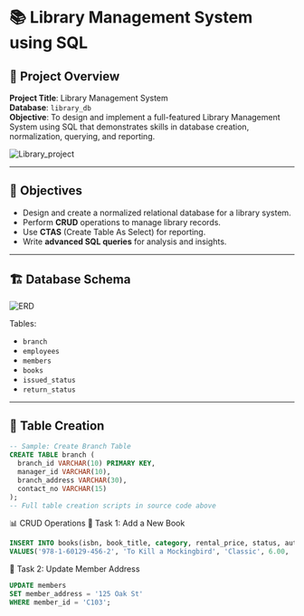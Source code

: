 # 📚 Library Management System using SQL

## 📝 Project Overview

**Project Title**: Library Management System  
**Database**: `library_db`  
**Objective**: To design and implement a full-featured Library Management System using SQL that demonstrates skills in database creation, normalization, querying, and reporting.

![Library_project](https://github.com/najirh/Library-System-Management---P2/blob/main/library.jpg)

---

## 🎯 Objectives

- Design and create a normalized relational database for a library system.
- Perform **CRUD** operations to manage library records.
- Use **CTAS** (Create Table As Select) for reporting.
- Write **advanced SQL queries** for analysis and insights.

---

## 🏗️ Database Schema

![ERD](https://github.com/najirh/Library-System-Management---P2/blob/main/library_erd.png)

Tables:

- `branch`
- `employees`
- `members`
- `books`
- `issued_status`
- `return_status`

---

## 🔧 Table Creation

```sql
-- Sample: Create Branch Table
CREATE TABLE branch (
  branch_id VARCHAR(10) PRIMARY KEY,
  manager_id VARCHAR(10),
  branch_address VARCHAR(30),
  contact_no VARCHAR(15)
);
-- Full table creation scripts in source code above
```
📊 CRUD Operations
🔹 Task 1: Add a New Book
```sql
INSERT INTO books(isbn, book_title, category, rental_price, status, author, publisher)
VALUES('978-1-60129-456-2', 'To Kill a Mockingbird', 'Classic', 6.00, 'yes', 'Harper Lee', 'J.B. Lippincott & Co.');
```
🔹 Task 2: Update Member Address
```sql
UPDATE members
SET member_address = '125 Oak St'
WHERE member_id = 'C103';
```
